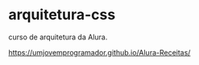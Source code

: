 # arquitetura-css
curso de arquitetura da Alura. 

https://umjovemprogramador.github.io/Alura-Receitas/
